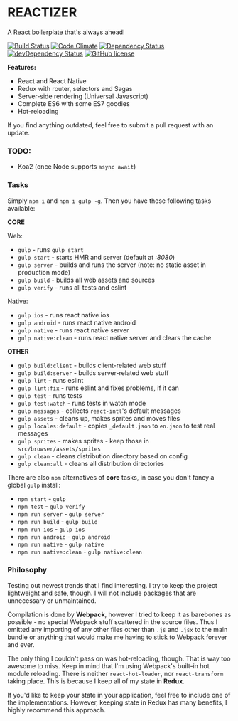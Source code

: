 # REACTIZER

A React boilerplate that's always ahead!

[![Build Status](https://travis-ci.org/oreqizer/reactizer.svg?branch=develop)](https://travis-ci.org/oreqizer/reactizer)
[![Code Climate](https://codeclimate.com/github/oreqizer/reactizer/badges/gpa.svg)](https://codeclimate.com/github/oreqizer/reactizer)
[![Dependency Status](https://david-dm.org/oreqizer/reactizer.svg)](https://david-dm.org/oreqizer/reactizer)
[![devDependency Status](https://david-dm.org/oreqizer/reactizer/dev-status.svg)](https://david-dm.org/oreqizer/reactizer#info=devDependencies)
[![GitHub license](https://img.shields.io/badge/license-MIT-blue.svg)](https://raw.githubusercontent.com/oreqizer/reactizer/develop/LICENSE)

**Features:**

* React and React Native
* Redux with router, selectors and Sagas
* Server-side rendering (Universal Javascript)
* Complete ES6 with some ES7 goodies
* Hot-reloading

If you find anything outdated, feel free to submit a pull request with an update.

### TODO:

* Koa2 (once Node supports `async await`)

### Tasks

Simply `npm i` and `npm i gulp -g`. Then you have these following tasks available:

**CORE**

Web:
* `gulp` - runs `gulp start`
* `gulp start` - starts HMR and server (default at *:8080*)
* `gulp server` - builds and runs the server (note: no static asset in production mode)
* `gulp build` - builds all web assets and sources
* `gulp verify` - runs all tests and eslint

Native:
* `gulp ios` - runs react native ios
* `gulp android` - runs react native android
* `gulp native` - runs react native server
* `gulp native:clean` - runs react native server and clears the cache

**OTHER**

* `gulp build:client` - builds client-related web stuff
* `gulp build:server` - builds server-related web stuff
* `gulp lint` - runs eslint
* `gulp lint:fix` - runs eslint and fixes problems, if it can
* `gulp test` - runs tests
* `gulp test:watch` - runs tests in watch mode
* `gulp messages` - collects `react-intl`'s default messages
* `gulp assets` - cleans up, makes sprites and moves files
* `gulp locales:default` - copies `_default.json` to `en.json` to test real messages
* `gulp sprites` - makes sprites - keep those in `src/browser/assets/sprites`
* `gulp clean` - cleans distribution directory based on config
* `gulp clean:all` - cleans all distribution directories

There are also `npm` alternatives of **core** tasks, in case you don't fancy a global `gulp` install:

* `npm start` - `gulp`
* `npm test` - `gulp verify`
* `npm run server` - `gulp server`
* `npm run build` - `gulp build`
* `npm run ios` - `gulp ios`
* `npm run android` - `gulp android`
* `npm run native` - `gulp native`
* `npm run native:clean` - `gulp native:clean`

### Philosophy

Testing out newest trends that I find interesting. I try to keep the project lightweight and safe, though. I will not include packages that are unnecessary or unmaintained.

Compilation is done by **Webpack**, however I tried to keep it as barebones as possible - no special Webpack stuff scattered in the source files. Thus I omitted any importing of any other files other than `.js` and `.jsx` to the main bundle or anything that would make me having to stick to Webpack forever and ever.

The only thing I couldn't pass on was hot-reloading, though. That is way too awesome to miss. Keep in mind that I'm using Webpack's built-in hot module reloading. There is neither `react-hot-loader`, nor `react-transform` taking place. This is because I keep all of my state in **Redux**.

If you'd like to keep your state in your application, feel free to include one of the implementations. However, keeping state in Redux has many benefits, I highly recommend this approach.
